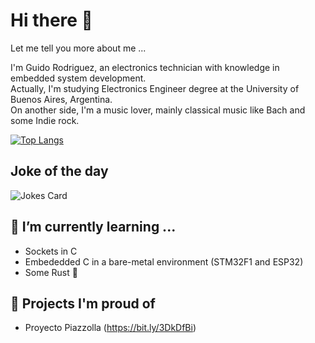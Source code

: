 # Hi there 👋

Let me tell you more about me ...

I'm Guido Rodriguez, an electronics technician with knowledge in embedded system development.  
Actually, I'm studying Electronics Engineer degree at the University of Buenos Aires, Argentina.  
On another side, I'm a music lover, mainly classical music like Bach and some Indie rock. 

[![Top Langs](https://github-readme-stats.vercel.app/api/top-langs/?username=ApophisXIV&layout=compact&theme=gruvbox)](https://github.com/ApophisXIV/github-readme-stats)

## Joke of the day
![Jokes Card](https://readme-jokes.vercel.app/api)

## 🌱 I’m currently learning ...
  - Sockets in C
  - Embededded C in a bare-metal environment (STM32F1 and ESP32)
  - Some Rust 🦀

## 🏅 Projects I'm proud of
  - Proyecto Piazzolla (https://bit.ly/3DkDfBi)
<!--
**ApophisXIV/ApophisXIV** is a ✨ _special_ ✨ repository because its `README.md` (this file) appears on your GitHub profile.

Here are some ideas to get you started:

- 🔭 I’m currently working on ...
- 🌱 I’m currently learning ...
- 👯 I’m looking to collaborate on ...
- 🤔 I’m looking for help with ...
- 💬 Ask me about ...
- 📫 How to reach me: ...
- 😄 Pronouns: ...
- ⚡ Fun fact: ...
-->
